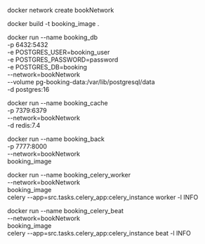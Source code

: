docker network create bookNetwork

docker build -t booking_image .

docker run --name booking_db \
    -p 6432:5432 \
    -e POSTGRES_USER=booking_user \
    -e POSTGRES_PASSWORD=password \
    -e POSTGRES_DB=booking \
    --network=bookNetwork \
    --volume pg-booking-data:/var/lib/postgresql/data \
    -d postgres:16

docker run --name booking_cache \
    -p 7379:6379 \
    --network=bookNetwork \
    -d redis:7.4

docker run --name booking_back \
    -p 7777:8000 \
    --network=bookNetwork \
    booking_image


docker run --name booking_celery_worker \
    --network=bookNetwork \
    booking_image \
    celery --app=src.tasks.celery_app:celery_instance worker -l INFO


docker run --name booking_celery_beat \
    --network=bookNetwork \
    booking_image \
    celery --app=src.tasks.celery_app:celery_instance beat -l INFO

